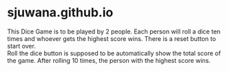 # sjuwana.github.io

This Dice Game is to be played by 2 people. Each person will roll a dice ten times and whoever gets the highest score wins.
There is a reset button to start over.  
Roll the dice button is supposed to be automatically show the total score of the game. 
After rolling 10 times, the person with the highest score wins. 
